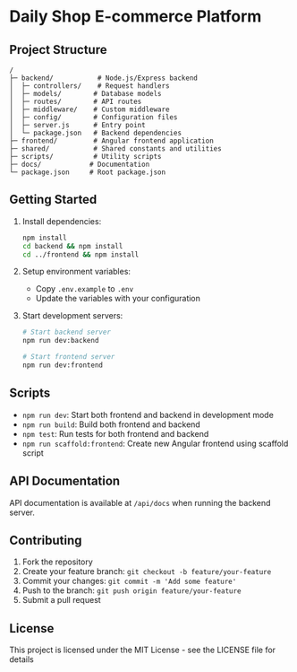 # Daily Shop E-commerce Platform

## Project Structure

```
/
├─ backend/           # Node.js/Express backend
│  ├─ controllers/    # Request handlers
│  ├─ models/        # Database models
│  ├─ routes/        # API routes
│  ├─ middleware/    # Custom middleware
│  ├─ config/        # Configuration files
│  ├─ server.js      # Entry point
│  └─ package.json   # Backend dependencies
├─ frontend/         # Angular frontend application
├─ shared/           # Shared constants and utilities
├─ scripts/          # Utility scripts
├─ docs/            # Documentation
└─ package.json     # Root package.json
```

## Getting Started

1. Install dependencies:
   ```bash
   npm install
   cd backend && npm install
   cd ../frontend && npm install
   ```

2. Setup environment variables:
   - Copy `.env.example` to `.env`
   - Update the variables with your configuration

3. Start development servers:
   ```bash
   # Start backend server
   npm run dev:backend
   
   # Start frontend server
   npm run dev:frontend
   ```

## Scripts

- `npm run dev`: Start both frontend and backend in development mode
- `npm run build`: Build both frontend and backend
- `npm test`: Run tests for both frontend and backend
- `npm run scaffold:frontend`: Create new Angular frontend using scaffold script

## API Documentation

API documentation is available at `/api/docs` when running the backend server.

## Contributing

1. Fork the repository
2. Create your feature branch: `git checkout -b feature/your-feature`
3. Commit your changes: `git commit -m 'Add some feature'`
4. Push to the branch: `git push origin feature/your-feature`
5. Submit a pull request

## License

This project is licensed under the MIT License - see the LICENSE file for details